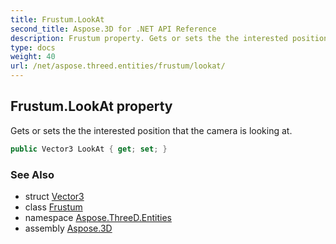 ```yaml
---
title: Frustum.LookAt
second_title: Aspose.3D for .NET API Reference
description: Frustum property. Gets or sets the the interested position that the camera is looking at
type: docs
weight: 40
url: /net/aspose.threed.entities/frustum/lookat/
---
```

## Frustum.LookAt property

Gets or sets the the interested position that the camera is looking at.

```csharp
public Vector3 LookAt { get; set; }
```

### See Also

* struct [Vector3](../../../aspose.threed.utilities/vector3/)
* class [Frustum](../)
* namespace [Aspose.ThreeD.Entities](../../frustum/)
* assembly [Aspose.3D](../../../)


